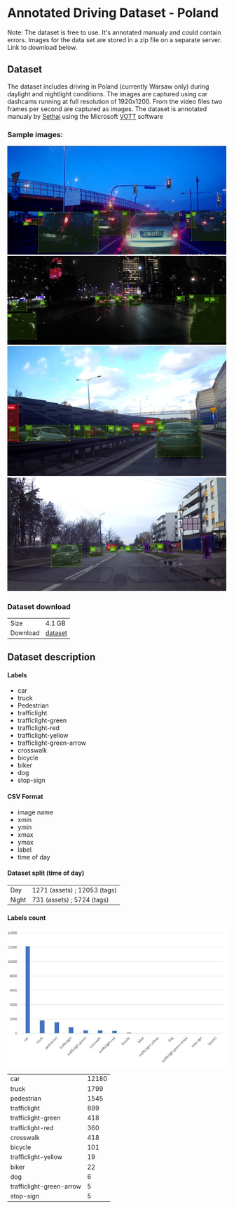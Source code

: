# Annotated Driving Dataset - Poland

Note: The dataset is free to use. It's annotated manualy and could contain errors.
Images for the data set are stored in a zip file on a separate server. Link to download below.

## Dataset

The dataset includes driving in Poland (currently Warsaw only) during daylight and nightlight conditions. The images are captured using car dashcams running at full resolution of 1920x1200. From the video files two frames per second are captured as images. The dataset is annotated manualy by [Sethai](https://github.com/sethai) using the Microsoft [VOTT](https://github.com/microsoft/VoTT) software

### Sample images:
![](./images/car_1.jpg)
![](./images/car_2.jpg)
![](./images/car_3.jpg)
![](./images/car_4.jpg)

### Dataset download

<table>
    <tr>
        <td>Size</td>
        <td>4.1 GB</td>
    </tr>
    <tr>
        <td>Download</td>
        <td><a href="http://konradobah.pl/www/dataset_poland/dataset.zip">dataset</td>
    </tr>
</table>

## Dataset description

#### Labels
- car
- truck
- Pedestrian
- trafficlight
- trafficlight-green
- trafficlight-red
- trafficlight-yellow
- trafficlight-green-arrow
- crosswalk
- bicycle
- biker
- dog
- stop-sign

#### CSV Format
- image name
- xmin
- ymin
- xmax
- ymax
- label
- time of day

#### Dataset split (time of day)
<table>
    <tr>
        <td>Day</td>
        <td>1271 (assets) ; 12053 (tags)</td>
    </tr>
    <tr>
        <td>Night</td>
        <td>731 (assets) ; 5724 (tags)</td>
    </tr>
</table>    

#### Labels count

![](./images/labels_count.jpg)

<table>
    <tr>
        <td>car</td>
        <td>12180</td>
    </tr>
    <tr>
        <td>truck</td>
        <td>1799</td>
    </tr>
    <tr>
        <td>pedestrian</td>
        <td>1545</td>
    </tr>
    <tr>
        <td>trafficlight</td>
        <td>899</td>
    </tr>
    <tr>
        <td>trafficlight-green</td>
        <td>418</td>
    </tr>
    <tr>
        <td>trafficlight-red</td>
        <td>360</td>
    </tr>
    <tr>
        <td>crosswalk</td>
        <td>418</td>
    </tr>
    <tr>
        <td>bicycle</td>
        <td>101</td>
    </tr>
    <tr>
        <td>trafficlight-yellow</td>
        <td>19</td>
    </tr>
    <tr>
        <td>biker</td>
        <td>22</td>
    </tr>
    <tr>
        <td>dog</td>
        <td>6</td>
    </tr>
    <tr>
        <td>trafficlight-green-arrow</td>
        <td>5</td>
    </tr>    
    <tr>
        <td>stop-sign</td>
        <td>5</td>
    </tr>    
</table>
